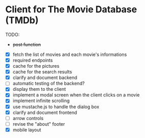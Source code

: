 # Client for The Movie Database (TMDb)

TODO:
- ~~post function~~
- [x] fetch the list of movies and each movie's informations
- [x] required endpoints
- [x] cache for the pictures
- [x] cache for the search results
- [x] clarify and document backend
- [ ] automatic testing of the backend?
- [x] display them to the client
- [x] implement a modal screen when the client clicks on a movie
- [x] implement infinite scrolling
- [x] use mustache.js to handle the dialog box
- [x] clarify and document frontend
- [ ] arrow controls
- [ ] revise the "about" footer
- [x] mobile layout
